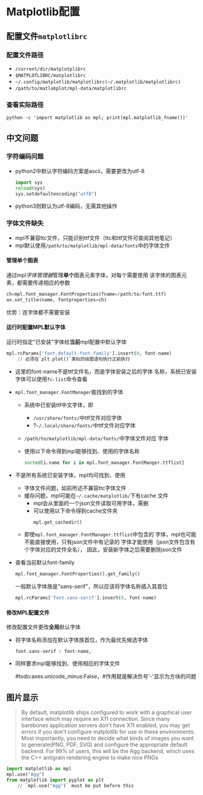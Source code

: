 #	Matplotlib配置

##	配置文件`matplotlibrc`

###	配置文件路径

-	`/current/dir/matplotplibrc`
-	`$MATPLOTLIBRC/matplotlibrc`
-	`~/.config/matplotlib/matplotlibrc(~/.matplotlib/matplotlibrc)`
-	`/path/to/matlabplot/mpl-data/matplotlibrc`

###	查看实际路径

`python -c 'import matplotlib as mpl; print(mpl.matplotlib_fname())'`

##	中文问题

###	字符编码问题

-	python2中默认字符编码方案是ascii，需要更改为utf-8

	```python
	import sys
	reload(sys)
	sys.setdefaultencoding("utf8")
	```

-	python3则默认为utf-8编码，无需其他操作

###	字体文件缺失

-	mpl不兼容ttc文件，只能识别ttf文件（ttc和ttf文件可查阅其他笔记）
-	mpl默认使用`/path/to/matplotlib/mpl-data/fonts`中的字体文件

####	管理单个图表

通过mpl*字体管理器*管理**单个**图表元素字体，对每个需要使用
该字体的图表元素，都需要传递相应的参数

```python
ch=mpl.font_manager.FontProperties(fname=/path/to/font.ttf)
ax.set_title(name, fontproperties=ch)
```

优势：连字体都不需要安装

####	运行时配置MPL默认字体

运行时指定"已安装"字体给**当前**mpl配置中默认字体

```python
mpl.rcParams['font.default-font-family'].insert(0, font-name)
	// 必须在`plt.plot()`类似的绘图语句执行之前执行
```

-	这里的font-name不是ttf文件名，而是字体安装之后的字体
	名称，系统已安装字体可以使用`fc-list`命令查看

-	`mpl.font_manager.FontManager`能找到的字体

	-	系统中已安装ttf中文字体，即
		-	`/usr/share/fonts/`中ttf文件对应字体
		-	?`~/.local/share/fonts/`中ttf文件对应字体

	-	`/path/to/matplotlib/mpl-data/fonts/`中字体文件对应
		字体

	-	使用以下命令得到mpl能够找到、使用的字体名称
		```python
		sorted[i.name for i in mpl.font_manager.FontManger.ttflist]
		```

-	不是所有系统已安装字体，mpl均可找到、使用
	-	字体文件问题，如前所述不兼容ttc字体文件
	-	缓存问题，mpl可能在`~/.cache/matplotlib/`下有cache
		文件
		-	mpl会从里面的一个json文件读取可用字体，需删
		-	可以使用以下命令得到cache文件夹
			```python
			mpl.get_cachedir()
			```
	-	即使`mpl.font_manager.FontManager.ttflist`中包含的
		字体，mpl也可能不能直接使用，只有json文件中有记录的
		字体才能使用（json文件包含有个字体对应的文件全名），
		因此，安装新字体之后需要删除json文件

-	查看当前默认font-family
	```python
	mpl.font_manager.FontProperties().get_family()
	```
	一般默认字体族是"sans-serif"，所以应该将字体名称插入其首位
	```python
	mpl.rcParams['font.sans-serif'].insert(0, font-name)
	```

####	修改MPL配置文件

修改配置文件更改**全局**默认字体

-	将字体名称添加在默认字体族首位，作为最优先候选字体
	```
	font.sans-serif : font-name,
	```

-	同样要求mpl能够找到、使用相应的字体文件

	#todo:axes.unicode_minus:False，#作用就是解决负号'-'显示为方块的问题

##	图片显示

>	By default, matplotlib ships configured to work with a
	graphical user interface which may require an X11
	connection. Since many barebones application servers
	don't have X11 enabled, you may get errors if you don't
	configure matplotlib for use in these environments.
	Most importantly, you need to decide what kinds of
	images you want to generate(PNG, PDF, SVG) and configure
	the appropriate default backend. For 99% of users, this
	will be the Agg backend, which uses the C++ antigrain
	rendering engine to make nice PNGs

```python
import matplotlib as mpl
mpl.use("Agg")
from matplotlib import pyplot as plt
	// `mpl.use("Agg")` must be put before this
```

